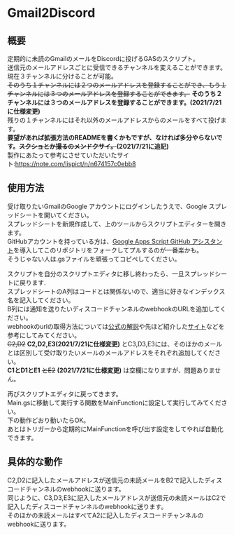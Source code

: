 # Gmail2Discord

## 概要
定期的に未読のGmailのメールをDiscordに投げるGASのスクリプト。<br>
送信元のメールアドレスごとに受信できるチャンネルを変えることができます。<br>
現在３チャンネルに分けることが可能。<br>
~~そのうち１チャンネルには２つのメールアドレスを登録することができ、もう１チャンネルには３つのメールアドレスを登録することができます。~~
**そのうち２チャンネルには３つのメールアドレスを登録することができます。(2021/7/21に仕様変更)**<br>
残りの１チャンネルにはそれ以外のメールアドレスからのメールをすべて投げます。<br>
**要望があれば拡張方法のREADMEを書くかもですが、なければ多分やらないです。~~スクショとか撮るのメンドクサイ。~~(2021/7/21に追記)**<br>
製作にあたって参考にさせていただいたサイト:https://note.com/lispict/n/n674157c0ebb8

## 使用方法
受け取りたいGmailのGoogle アカウントにログインしたうえで、Google スプレッドシートを開いてください。<br>
スプレッドシートを新規作成して、上のツールからスクリプトエディターを開きます。<br>
GitHubアカウントを持っている方は、[Google Apps Script GitHub アシスタント](https://chrome.google.com/webstore/detail/google-apps-script-github/lfjcgcmkmjjlieihflfhjopckgpelofo?hl=ja)を導入してこのリポジトリをフォークしてプルするのが一番楽かも。<br>
そうじゃない人は.gsファイルを頑張ってコピペしてください。

スクリプトを自分のスクリプトエディタに移し終わったら、一旦スプレッドシートに戻ります.<br>
スプレッドシートのA列はコードとは関係ないので、適当に好きなインデックス名を記入してください。<br>
B列には通知を送りたいディスコードチャンネルのwebhookのURLを追加してください。<br>
webhookのurlの取得方法については[公式の解説](https://support.discord.com/hc/ja/articles/228383668-%E3%82%BF%E3%82%A4%E3%83%88%E3%83%AB-Webhooks%E3%81%B8%E3%81%AE%E5%BA%8F%E7%AB%A0)や先ほど紹介した[サイト](https://note.com/lispict/n/n674157c0ebb8)などを参考にしてみてください。<br>
~~C2,D2~~ **C2,D2,E3(2021/7/21に仕様変更)** とC3,D3,E3には、そのほかのメールとは区別して受け取りたいメールのメールアドレスをそれぞれ追加してください。<br>
**C1とD1とE1** ~~とE2~~ **(2021/7/21に仕様変更)** は空欄になりますが、問題ありません。<br>

再びスクリプトエディタに戻ってきます。<br>
Main.gsに移動して実行する関数をMainFunctionに設定して実行してみてください。<br>
下の動作どおり動いたらOK。<br>
あとはトリガーから定期的にMainFunctionを呼び出す設定をしてやれば自動化できます。<br>

## 具体的な動作
C2,D2に記入したメールアドレスが送信元の未読メールをB2で記入したディスコードチャンネルのwebhookに送ります。<br>
同じように、C3,D3,E3に記入したメールアドレスが送信元の未読メールはC2で記入したディスコードチャンネルのwebhookに送ります。<br>
そのほかの未読メールはすべてA2に記入したディスコードチャンネルのwebhookに送ります。
